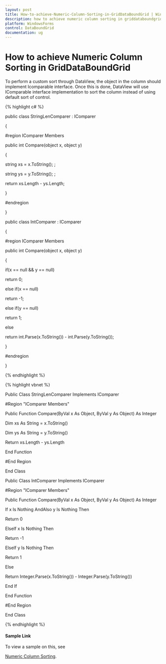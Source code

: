 ```yaml
---
layout: post
title: How-to-achieve-Numeric-Column-Sorting-in-GridDataBoundGrid | WindowsForms | Syncfusion
description: how to achieve numeric column sorting in griddataboundgrid
platform: WindowsForms
control: DataBoundGrid
documentation: ug
---
```


# How to achieve Numeric Column Sorting in GridDataBoundGrid

To perform a custom sort through DataView, the object in the column should implement Icomparable interface. Once this is done, DataView will use IComparable interface implementation to sort the column instead of using default sort of control.

{% highlight c# %}



public class StringLenComparer : IComparer

{

#region IComparer Members

public int Compare(object x, object y)

{

string xs = x.ToString(); ;

string ys = y.ToString(); ;

return  xs.Length - ys.Length;

}

#endregion

}

public class IntComparer : IComparer

{

#region IComparer Members

public int Compare(object x, object y)

{

if(x == null && y == null)

return 0;

else if(x == null)

return -1;

else if(y == null)

return 1;

else

return int.Parse(x.ToString()) -  int.Parse(y.ToString());

}

#endregion

}

{% endhighlight %}

{% highlight vbnet %}



Public Class StringLenComparer Implements IComparer

#Region "IComparer Members"

Public Function Compare(ByVal x As Object, ByVal y As Object) As Integer

Dim xs As String = x.ToString()

Dim ys As String = y.ToString()

Return xs.Length - ys.Length

End Function

#End Region

End Class



Public Class IntComparer Implements IComparer

#Region "IComparer Members"

Public Function Compare(ByVal x As Object, ByVal y As Object) As Integer

If x Is Nothing AndAlso y Is Nothing Then

Return 0

ElseIf x Is Nothing Then

Return -1

ElseIf y Is Nothing Then

Return 1

Else

Return Integer.Parse(x.ToString()) - Integer.Parse(y.ToString())

End If

End Function

#End Region

End Class

{% endhighlight %}

#### Sample Link

To view a sample on this, see 

[Numeric Column Sorting](http://www.syncfusion.com/downloads/Support/DirectTrac/72524/GridDataBoundGridCustomSorting1509447642-1313190486.zip).



